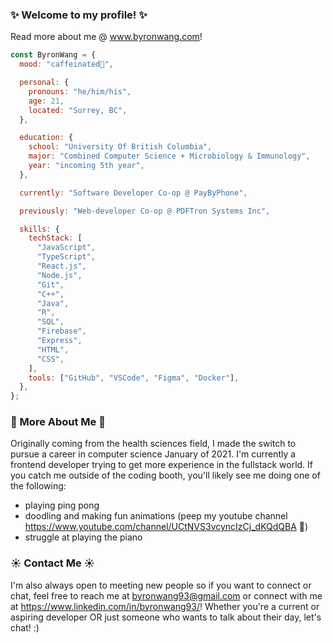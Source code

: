 ### ✨ Welcome to my profile! ✨

Read more about me @ www.byronwang.com!

```javascript
const ByronWang = {
  mood: "caffeinated🔋",

  personal: {
    pronouns: "he/him/his",
    age: 21,
    located: "Surrey, BC",
  },

  education: {
    school: "University Of British Columbia",
    major: "Combined Computer Science + Microbiology & Immunology",
    year: "incoming 5th year",
  },

  currently: "Software Developer Co-op @ PayByPhone",

  previously: "Web-developer Co-op @ PDFTron Systems Inc",

  skills: {
    techStack: [
      "JavaScript",
      "TypeScript",
      "React.js",
      "Node.js",
      "Git",
      "C++",
      "Java",
      "R",
      "SQL",
      "Firebase",
      "Express",
      "HTML",
      "CSS",
    ],
    tools: ["GitHub", "VSCode", "Figma", "Docker"],
  },
};
```

### 🌱 More About Me 🌱

Originally coming from the health sciences field, I made the switch to pursue a career in computer science January of 2021. I'm currently a frontend developer trying to get more experience in the fullstack world. If you catch me outside of the coding booth, you'll likely see me doing one of the following:

- playing ping pong
- doodling and making fun animations (peep my youtube channel https://www.youtube.com/channel/UCtNVS3vcyncIzCj_dKQdQBA 👀)
- struggle at playing the piano

### ☀️ Contact Me ☀️

I'm also always open to meeting new people so if you want to connect or chat, feel free to reach me at byronwang93@gmail.com or connect with me at https://www.linkedin.com/in/byronwang93/! Whether you're a current or aspiring developer OR just someone who wants to talk about their day, let's chat! :)

<!--
**byronwang93/byronwang93** is a ✨ _special_ ✨ repository because its `README.md` (this file) appears on your GitHub profile.

Here are some ideas to get you started:

- 🔭 I’m currently working on ...
- 🌱 I’m currently learning ...
- 👯 I’m looking to collaborate on ...
- 🤔 I’m looking for help with ...
- 💬 Ask me about ...
- 📫 How to reach me: ...
- 😄 Pronouns: ...
- ⚡ Fun fact: ...
-->
